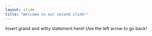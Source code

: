 ```yaml
---
layout: slide
title: "Welcome to our second slide!"
---
```

Insert grand and witty statement here!
Use the left arrow to go back!
